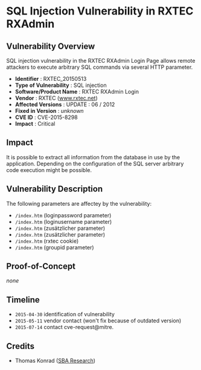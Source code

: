 # SQL Injection Vulnerability in RXTEC RXAdmin #

## Vulnerability Overview ##

SQL injection vulnerability in the RXTEC RXAdmin Login Page allows
remote attackers to execute arbitrary SQL commands via several HTTP
parameter.

* **Identifier**            : RXTEC_20150513
* **Type of Vulnerability** : SQL injection
* **Software/Product Name** : RXTEC RXAdmin Login
* **Vendor**                : RXTEC (www.rxtec.net)
* **Affected Versions**     : UPDATE : 06 / 2012
* **Fixed in Version**      : *unknown*
* **CVE ID**                : CVE-2015-8298
* **Impact**                : Critical

## Impact ##

It is possible to extract all information from the database in use by
the application. Depending on the configuration of the SQL server
arbitrary code execution might be possible.

## Vulnerability Description ##

The following parameters are affectey by the vulnerability:

* `/index.htm` (loginpassword parameter)
* `/index.htm` (loginusername parameter)
* `/index.htm` (zusätzlicher parameter)
* `/index.htm` (zusätzlicher parameter)
* `/index.htm` (rxtec cookie)
* `/index.htm` (groupid parameter)

## Proof-of-Concept ##

*none*

## Timeline ##

* `2015-04-30` identification of vulnerability
* `2015-05-11` vendor contact (won't fix because of outdated version)
* `2015-07-14` contact cve-request@mitre.

## Credits ##

* Thomas Konrad ([SBA Research](https://www.sba-research.org/))
